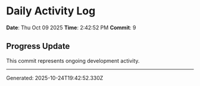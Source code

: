 # Daily Activity Log

**Date**: Thu Oct 09 2025
**Time**: 2:42:52 PM
**Commit**: 9

## Progress Update

This commit represents ongoing development activity.

---
Generated: 2025-10-24T19:42:52.330Z
